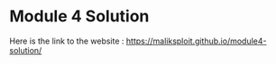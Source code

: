 # Module 4 Solution
Here is the link to the website : https://maliksploit.github.io/module4-solution/
